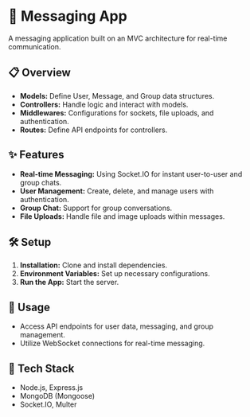 # 📨 Messaging App

A messaging application built on an MVC architecture for real-time communication.

## 📋 Overview

- **Models:** Define User, Message, and Group data structures.
- **Controllers:** Handle logic and interact with models.
- **Middlewares:** Configurations for sockets, file uploads, and authentication.
- **Routes:** Define API endpoints for controllers.

## ✨ Features

- **Real-time Messaging:** Using Socket.IO for instant user-to-user and group chats.
- **User Management:** Create, delete, and manage users with authentication.
- **Group Chat:** Support for group conversations.
- **File Uploads:** Handle file and image uploads within messages.

## 🛠️ Setup

1. **Installation:** Clone and install dependencies.
2. **Environment Variables:** Set up necessary configurations.
3. **Run the App:** Start the server.

## 🚀 Usage

- Access API endpoints for user data, messaging, and group management.
- Utilize WebSocket connections for real-time messaging.

## 🧰 Tech Stack

- Node.js, Express.js
- MongoDB (Mongoose)
- Socket.IO, Multer
